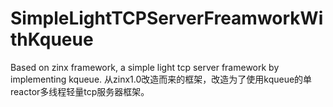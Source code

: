 # SimpleLightTCPServerFreamworkWithKqueue
Based on zinx framework, a simple light tcp server framework by implementing kqueue. 从zinx1.0改造而来的框架，改造为了使用kqueue的单reactor多线程轻量tcp服务器框架。
